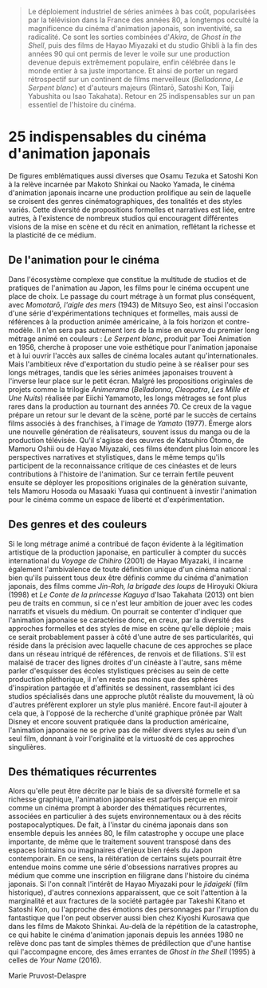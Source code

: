 > Le déploiement industriel de séries animées à bas coût, popularisées par la télévision dans la France des années 80, a longtemps occulté la magnificence du cinéma d'animation japonais, son inventivité, sa radicalité. Ce sont les sorties combinées d'_Akira_, de _Ghost in the Shell_, puis des films de Hayao Miyazaki et du studio Ghibli à la fin des années 90 qui ont permis de lever le voile sur une production devenue depuis extrêmement populaire, enfin célébrée dans le monde entier à sa juste importance. Et ainsi de porter un regard rétrospectif sur un continent de films merveilleux (_Belladonna_, _Le Serpent blanc_) et d'auteurs majeurs (Rintarō, Satoshi Kon, Taiji Yabushita ou Isao Takahata). Retour en 25 indispensables sur un pan essentiel de l'histoire du cinéma.

# 25 indispensables du cinéma d'animation japonais

De figures emblématiques aussi diverses que Osamu Tezuka et Satoshi Kon à la relève incarnée par Makoto Shinkai ou Naoko Yamada, le cinéma d'animation japonais incarne une production prolifique au sein de laquelle se croisent des genres cinématographiques, des tonalités et des styles variés. Cette diversité de propositions formelles et narratives est liée, entre autres, à l'existence de nombreux studios qui encouragent différentes visions de la mise en scène et du récit en animation, reflétant la richesse et la plasticité de ce médium.

## De l'animation pour le cinéma

Dans l'écosystème complexe que constitue la multitude de studios et de pratiques de l'animation au Japon, les films pour le cinéma occupent une place de choix. Le passage du court métrage à un format plus conséquent, avec _Momotarō, l'aigle des mers_ (1943) de Mitsuyo Seo, est ainsi l'occasion d'une série d'expérimentations techniques et formelles, mais aussi de références à la production animée américaine, à la fois horizon et contre-modèle. Il n'en sera pas autrement lors de la mise en œuvre du premier long métrage animé en couleurs : _Le Serpent blanc_, produit par Toei Animation en 1956, cherche à proposer une voie esthétique pour l'animation japonaise et à lui ouvrir l'accès aux salles de cinéma locales autant qu'internationales. Mais l'ambitieux rêve d'exportation du studio peine à se réaliser pour ses longs métrages, tandis que les séries animées japonaises trouvent à l'inverse leur place sur le petit écran. Malgré les propositions originales de projets comme la trilogie _Animerama_ (_Belladonna_, _Cleopatra_, _Les Mille et Une Nuits_) réalisée par Eiichi Yamamoto, les longs métrages se font plus rares dans la production au tournant des années 70. Ce creux de la vague prépare un retour sur le devant de la scène, porté par le succès de certains films associés à des franchises, à l'image de _Yamato_ (1977). Émerge alors une nouvelle génération de réalisateurs, souvent issus du manga ou de la production télévisée. Qu'il s'agisse des œuvres de Katsuhiro Ōtomo, de Mamoru Oshii ou de Hayao Miyazaki, ces films étendent plus loin encore les perspectives narratives et stylistiques, dans le même temps qu'ils participent de la reconnaissance critique de ces cinéastes et de leurs contributions à l'histoire de l'animation. Sur ce terrain fertile peuvent ensuite se déployer les propositions originales de la génération suivante, tels Mamoru Hosoda ou Masaaki Yuasa qui continuent à investir l'animation pour le cinéma comme un espace de liberté et d'expérimentation.

## Des genres et des couleurs

Si le long métrage animé a contribué de façon évidente à la légitimation artistique de la production japonaise, en particulier à compter du succès international du _Voyage de Chihiro_ (2001) de Hayao Miyazaki, il incarne également l'ambivalence de toute définition unique d'un cinéma national : bien qu'ils puissent tous deux être définis comme du cinéma d'animation japonais, des films comme _Jin-Roh, la brigade des loups_ de Hiroyuki Okiura (1998) et _Le Conte de la princesse Kaguya_ d'Isao Takahata (2013) ont bien peu de traits en commun, si ce n'est leur ambition de jouer avec les codes narratifs et visuels du médium. On pourrait se contenter d'indiquer que l'animation japonaise se caractérise donc, en creux, par la diversité des approches formelles et des styles de mise en scène qu'elle déploie ; mais ce serait probablement passer à côté d'une autre de ses particularités, qui réside dans la précision avec laquelle chacune de ces approches se place dans un réseau intriqué de références, de renvois et de filiations. S'il est malaisé de tracer des lignes droites d'un cinéaste à l'autre, sans même parler d'esquisser des écoles stylistiques précises au sein de cette production pléthorique, il n'en reste pas moins que des sphères d'inspiration partagée et d'affinités se dessinent, rassemblant ici des studios spécialisés dans une approche plutôt réaliste du mouvement, là où d'autres préfèrent explorer un style plus maniéré. Encore faut-il ajouter à cela que, à l'opposé de la recherche d'unité graphique prônée par Walt Disney et encore souvent pratiquée dans la production américaine, l'animation japonaise ne se prive pas de mêler divers styles au sein d'un seul film, donnant à voir l'originalité et la virtuosité de ces approches singulières.

## Des thématiques récurrentes

Alors qu'elle peut être décrite par le biais de sa diversité formelle et sa richesse graphique, l'animation japonaise est parfois perçue en miroir comme un cinéma prompt à aborder des thématiques récurrentes, associées en particulier à des sujets environnementaux ou à des récits postapocalyptiques. De fait, à l'instar du cinéma japonais dans son ensemble depuis les années 80, le film catastrophe y occupe une place importante, de même que le traitement souvent transposé dans des espaces lointains ou imaginaires d'enjeux bien réels du Japon contemporain. En ce sens, la réitération de certains sujets pourrait être entendue moins comme une série d'obsessions narratives propres au médium que comme une inscription en filigrane dans l'histoire du cinéma japonais. Si l'on connaît l'intérêt de Hayao Miyazaki pour le _jidaigeki_ (film historique), d'autres connexions apparaissent, que ce soit l'attention à la marginalité et aux fractures de la société partagée par Takeshi Kitano et Satoshi Kon, ou l'approche des émotions des personnages par l'irruption du fantastique que l'on peut observer aussi bien chez Kiyoshi Kurosawa que dans les films de Makoto Shinkai. Au-delà de la répétition de la catastrophe, ce qui habite le cinéma d'animation japonais depuis les années 1980 ne relève donc pas tant de simples thèmes de prédilection que d'une hantise qui l'accompagne encore, des âmes errantes de _Ghost in the Shell_ (1995) à celles de _Your Name_ (2016).

<div class="author">Marie Pruvost-Delaspre</div>
